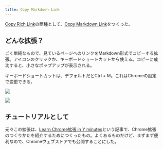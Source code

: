 ```yaml
---
title: Copy Markdown Link
---
```

[Copy Rich Link](https://chrome.google.com/webstore/detail/copy-rich-link/hikiamlgpdcabppakpmemaofmkgknpea)の亜種として、[Copy Markdown Link](https://chrome.google.com/webstore/detail/copy-markdown-link/gkceaaphhbeanfciglgpffnncfpipjpa)をつくった。

どんな拡張？
------

ごく単純なもので、見ているページへのリンクをMarkdown形式でコピーする拡張。アイコンのクリックか、キーボードショートカットから使える。コピーに成功すると、小さなポップアップが表示される。

キーボードショートカットは、デフォルトだとCtrl + M。これはChromeの設定で変更できる。

![](https://lh5.googleusercontent.com/dWEvAAC9U7PkkBJbflD6KHvPRO407_qsL8OxKDj0oDiuPNOnF3RwFWij1bpiIIvG7PCD2i9EGBKmgPI8y9kUg8Vrv5BCfVfBK7Rh8hQcHipSDPz2aB75lTby08-pVW0GXnmx03rtfwsf8RIdK1Lp9g)

![](https://lh3.googleusercontent.com/Zv-8jvJQL9Ot-dcMz7CtGgN2qLiWQ6AG3UpEWITkY9Y8UHGzSNpnAb8cG-VNkfsNwdieAbggysegggpu_0JPoE-6Tv286E8i5AFi3-dXNizAmvZwphU4J6NLaYcM62Aw2i6zYbrw6NYj6TKopcYvjQ)

チュートリアルとして
----------

元々この拡張は、[Learn Chrome拡張 in Y minutes](https://r7kamura.com/articles/2022-05-18-learn-chrome-extention-in-y-minutes)という記事で、Chrome拡張のつくりかたを紹介するためにつくったもの。よくあるものだけど、まずまず便利なので、Chromeウェブストアでも公開することにした。
